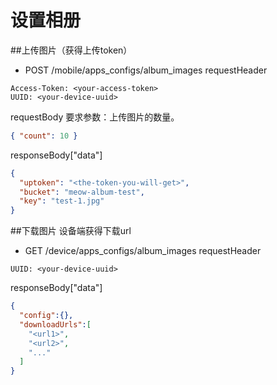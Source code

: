 # 设置相册

##上传图片（获得上传token）

* POST /mobile/apps_configs/album_images
requestHeader
```
Access-Token: <your-access-token>
UUID: <your-device-uuid>
```
requestBody
要求参数：上传图片的数量。

```json
{ "count": 10 }
```

responseBody["data"]
```json
{
  "uptoken": "<the-token-you-will-get>",
  "bucket": "meow-album-test",
  "key": "test-1.jpg"
}
```
##下载图片
设备端获得下载url

* GET /device/apps_configs/album_images
requestHeader
```
UUID: <your-device-uuid>
```

responseBody["data"]
```json
{
  "config":{},
  "downloadUrls":[
    "<url1>",
    "<url2>",
    "..."
  ]
}
```
